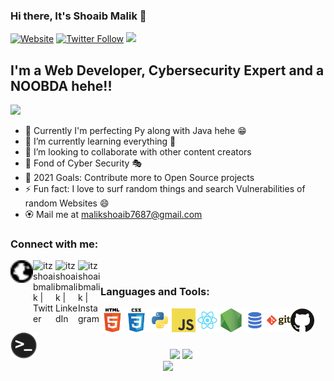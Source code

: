 ### Hi there, It's Shoaib Malik 👋

[![Website](https://img.shields.io/website?label=piratedboy.wordpress.com&style=for-the-badge&url=https%3A%2F%2Fpiratedboy.wordpress.com)](https://piratedboy.wordpress.com)
[![Twitter Follow](https://img.shields.io/twitter/follow/itzshoaibmalik?color=1DA1F2&logo=twitter&style=for-the-badge)](https://twitter.com/intent/follow?original_referer=https%3A%2F%2Fgithub.com%2Fitzshoaibmalik&screen_name=itzshoaibmalik)
![](https://komarev.com/ghpvc/?username=itzshoaibmalik&color=brightgreen)

## I'm a Web Developer, Cybersecurity Expert and a NOOBDA hehe!!


<span class="d-none d-lg-block"><img class="img-fluid img-profile rounded-circle mx-auto mb-2"
    src="https://avatars.githubusercontent.com/u/55389276?v=4" /></span>

- 🔭 Currently I'm perfecting Py along with Java hehe 😁
- 🌱 I’m currently learning everything 🤣
- 👯 I’m looking to collaborate with other content creators
- 🍬 Fond of Cyber Security 🎭
- 🥅 2021 Goals: Contribute more to Open Source projects
- ⚡ Fun fact: I love to surf random things and search Vulnerabilities of random Websites 😄
- 🏵 Mail me at malikshoaib7687@gmail.com

### Connect with me:

[<img align="left" alt="piratedboy.wordpress.com" width="36px" src="https://raw.githubusercontent.com/iconic/open-iconic/master/svg/globe.svg" />][website]
[<img align="left" alt="itzshoaibmalik | Twitter" width="36px" src="https://cdn.jsdelivr.net/npm/simple-icons@v3/icons/twitter.svg" />][twitter]
[<img align="left" alt="itzshoaibmalik | LinkedIn" width="36px" src="https://cdn.jsdelivr.net/npm/simple-icons@v3/icons/linkedin.svg" />][linkedin]
[<img align="left" alt="itzshoaibmalik | Instagram" width="36px" src="https://cdn.jsdelivr.net/npm/simple-icons@v3/icons/instagram.svg" />][instagram]

<br />

### Languages and Tools:

<img align="left" alt="HTML5" width="38px" src="https://raw.githubusercontent.com/github/explore/80688e429a7d4ef2fca1e82350fe8e3517d3494d/topics/html/html.png" />
<img align="left" alt="CSS3" width="38px" src="https://raw.githubusercontent.com/github/explore/80688e429a7d4ef2fca1e82350fe8e3517d3494d/topics/css/css.png" />
<img align="left" alt="Python" width="38px" src="https://raw.githubusercontent.com/github/explore/80688e429a7d4ef2fca1e82350fe8e3517d3494d/topics/python/python.png" />
<img align="left" alt="JavaScript" width="38px" src="https://raw.githubusercontent.com/github/explore/80688e429a7d4ef2fca1e82350fe8e3517d3494d/topics/javascript/javascript.png" />
<img align="left" alt="React" width="38px" src="https://raw.githubusercontent.com/github/explore/80688e429a7d4ef2fca1e82350fe8e3517d3494d/topics/react/react.png" />
<img align="left" alt="Node.js" width="38px" src="https://raw.githubusercontent.com/github/explore/80688e429a7d4ef2fca1e82350fe8e3517d3494d/topics/nodejs/nodejs.png" />
<img align="left" alt="SQL" width="38px" src="https://raw.githubusercontent.com/github/explore/80688e429a7d4ef2fca1e82350fe8e3517d3494d/topics/sql/sql.png" />
<img align="left" alt="Git" width="38px" src="https://raw.githubusercontent.com/github/explore/80688e429a7d4ef2fca1e82350fe8e3517d3494d/topics/git/git.png" />
<img align="left" alt="GitHub" width="38px" src="https://raw.githubusercontent.com/github/explore/78df643247d429f6cc873026c0622819ad797942/topics/github/github.png" />
<img align="left" alt="Terminal" width="42px" src="https://raw.githubusercontent.com/github/explore/80688e429a7d4ef2fca1e82350fe8e3517d3494d/topics/terminal/terminal.png" />


<br />
<br />
<br />

<p align="center">
  <img width="48%" src="https://github-readme-stats.vercel.app/api/?username=itzshoaibmalik&count_private=true&theme=tokyonight&showicons=true" />
    <img width="48%" src="https://github-readme-streak-stats.herokuapp.com/?user=itzshoaibmalik&theme=tokyonight" />
  <br />
    <img width="30%" src="http://www.hackthebox.eu/badge/image/656517" />

</p>

 

<br />
<br />
<br />
<br />

[website]: https://piratedboy.wordpress.com
[twitter]: https://twitter.com/itzshoaibmalik
[instagram]: https://instagram.com/itzshoaibmalik
[linkedin]: https://linkedin.com/in/itzshoaibmalik

